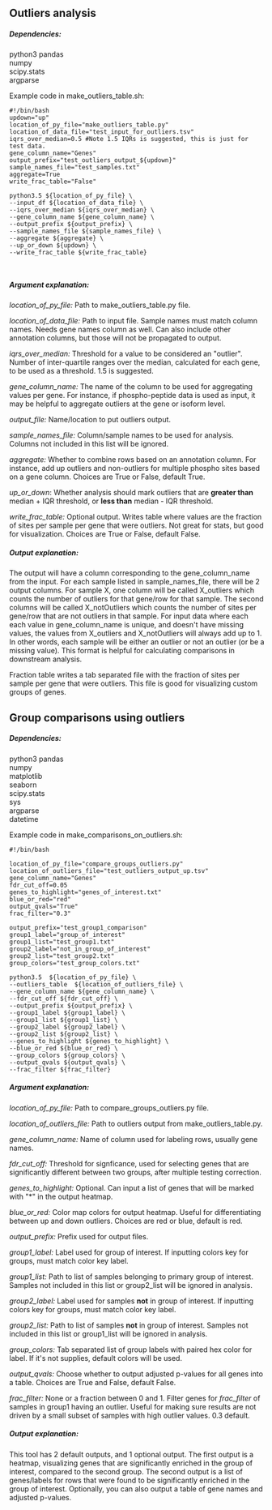 ## Outliers analysis  
##### Dependencies:
python3
pandas  
numpy  
scipy.stats  
argparse  

Example code in make_outliers_table.sh:

```
#!/bin/bash
updown="up"
location_of_py_file="make_outliers_table.py"
location_of_data_file="test_input_for_outliers.tsv"
iqrs_over_median=0.5 #Note 1.5 IQRs is suggested, this is just for test data.
gene_column_name="Genes"
output_prefix="test_outliers_output_${updown}"
sample_names_file="test_samples.txt"
aggregate=True
write_frac_table="False"

python3.5 ${location_of_py_file} \
--input_df ${location_of_data_file} \
--iqrs_over_median ${iqrs_over_median} \
--gene_column_name ${gene_column_name} \
--output_prefix ${output_prefix} \
--sample_names_file ${sample_names_file} \
--aggregate ${aggregate} \
--up_or_down ${updown} \
--write_frac_table ${write_frac_table}



```

##### Argument explanation:
*location_of_py_file:* Path to make_outliers_table.py file.

*location_of_data_file:* Path to input file. Sample names must match column names. Needs gene names column as well. Can also include other annotation columns, but those will not be propagated to output.  

*iqrs_over_median:* Threshold for a value to be considered an "outlier". Number of inter-quartile ranges over the median, calculated for each gene, to be used as a threshold.  1.5 is suggested.

*gene_column_name:* The name of the column to be used for aggregating values per gene. For instance, if phospho-peptide data is used as input, it may be helpful to aggregate outliers at the gene or isoform level.  

*output_file:* Name/location to put outliers output.   

*sample_names_file:* Column/sample names to be used for analysis. Columns not included in this list will be ignored.   

*aggregate:* Whether to combine rows based on an annotation column. For instance, add up outliers and non-outliers for multiple phospho sites based on a gene column. Choices are True or False, default True.  

*up_or_down*: Whether analysis should mark outliers that are **greater than** median + IQR threshold, or **less than** median - IQR threshold.  

*write_frac_table:* Optional output. Writes table where values are the fraction of sites per sample per gene that were outliers. Not great for stats, but good for visualization. Choices are True or False, default False.    


##### Output explanation:
The output will have a column corresponding to the gene_column_name from the input. For each sample listed in sample_names_file, there will be 2 output columns. For sample X, one column will be called X_outliers which counts the number of outliers for that gene/row for that sample. The second columns will be called X_notOutliers which counts the number of sites per gene/row that are not outliers in that sample. For input data where each each value in gene_column_name is unique, and doesn't have missing values, the values from X_outliers and X_notOutliers will always add up to 1. In other words, each sample will be either an outlier or not an outlier (or be a missing value). This format is helpful for calculating comparisons in downstream analysis.  

Fraction table writes a tab separated file with the fraction of sites per sample per gene that were outliers. This file is good for visualizing custom groups of genes.


## Group comparisons using outliers

##### Dependencies:
python3
pandas  
numpy  
matplotlib  
seaborn  
scipy.stats  
sys  
argparse  
datetime  

Example code in make_comparisons_on_outliers.sh:

```
#!/bin/bash

location_of_py_file="compare_groups_outliers.py"
location_of_outliers_file="test_outliers_output_up.tsv"
gene_column_name="Genes"
fdr_cut_off=0.05
genes_to_highlight="genes_of_interest.txt"
blue_or_red="red"
output_qvals="True"
frac_filter="0.3"

output_prefix="test_group1_comparison"
group1_label="group_of_interest"
group1_list="test_group1.txt"
group2_label="not_in_group_of_interest"
group2_list="test_group2.txt"
group_colors="test_group_colors.txt"

python3.5  ${location_of_py_file} \
--outliers_table  ${location_of_outliers_file} \
--gene_column_name ${gene_column_name} \
--fdr_cut_off ${fdr_cut_off} \
--output_prefix ${output_prefix} \
--group1_label ${group1_label} \
--group1_list ${group1_list} \
--group2_label ${group2_label} \
--group2_list ${group2_list} \
--genes_to_highlight ${genes_to_highlight} \
--blue_or_red ${blue_or_red} \
--group_colors ${group_colors} \
--output_qvals ${output_qvals} \
--frac_filter ${frac_filter}

```

##### Argument explanation:
*location_of_py_file:* Path to compare_groups_outliers.py file.  

*location_of_outliers_file:* Path to outliers output from make_outliers_table.py.  

*gene_column_name:* Name of column used for labeling rows, usually gene names.

*fdr_cut_off:* Threshold for signficance, used for selecting genes that are significantly different between two groups, after multiple testing correction.  

*genes_to_highlight:* Optional. Can input a list of genes that will be marked with "\*" in the output heatmap.  

*blue_or_red:* Color map colors for output heatmap. Useful for differentiating between up and down outliers. Choices are red or blue, default is red.

*output_prefix:* Prefix used for output files.

*group1_label:* Label used for group of interest. If inputting colors key for groups, must match color key label.  

*group1_list:* Path to list of samples belonging to primary group of interest. Samples not included in this list or group2_list will be ignored in analysis.

*group2_label:* Label used for samples **not** in group of interest. If inputting colors key for groups, must match color key label.  

*group2_list:* Path to list of samples **not** in group of interest. Samples not included in this list or group1_list will be ignored in analysis.  

*group_colors:* Tab separated list of group labels with paired hex color for label. If it's not supplies, default colors will be used.  

*output_qvals:* Choose whether to output adjusted p-values for all genes into a table. Choices are True and False, default False.   

*frac_filter:* None or a fraction between 0 and 1. Filter genes for *frac_filter* of samples in group1 having an outlier. Useful for making sure results are not driven by a small subset of samples with high outlier values. 0.3 default.    

##### Output explanation:
This tool has 2 default outputs, and 1 optional output. The first output is a heatmap, visualizing genes that are significantly enriched in the group of interest, compared to the second group. The second output is a list of genes/labels for rows that were found to be significantly enriched in the group of interest. Optionally, you can also output a table of gene names and adjusted p-values.

